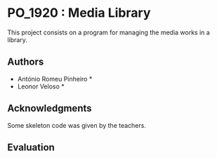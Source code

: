 # PO_1920 : Media Library

This project consists on a program for managing the media works in a library.

## Authors

* António Romeu Pinheiro *
* Leonor Veloso *

## Acknowledgments

Some skeleton code was given by the teachers.  

## Evaluation
